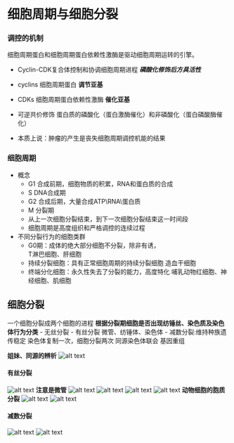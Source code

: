 # 细胞周期与细胞分裂
### 调控的机制
细胞周期蛋白和细胞周期蛋白依赖性激酶是驱动细胞周期运转的引擎。
- Cyclin-CDK复合体控制和协调细胞周期进程
    ***磷酸化修饰后方具活性***
- cyclins
    细胞周期蛋白
        **调节亚基**
- CDKs
    细胞周期蛋白依赖性激酶
        **催化亚基**

- 可逆共价修饰
    蛋白质的磷酸化（蛋白激酶催化）和非磷酸化（蛋白磷酸酶催化）
- 本质上说：肿瘤的产生是丧失细胞周期调控机能的结果

### 细胞周期
- 概念
    - G1
        合成前期，细胞物质的积累，RNA和蛋白质的合成
    - S
        DNA合成期
    - G2
        合成后期，大量合成ATP\RNA\蛋白质
    - M
        分裂期
    - 从上一次细胞分裂结束，到下一次细胞分裂结束这一时间段
    - 细胞周期是高度组织和严格调控的连续过程
- 不同分裂行为的细胞类群
    - G0期：成体的绝大部分细胞不分裂，除非有诱，    
        T淋巴细胞、肝细胞
    - 持续分裂细胞：具有正常细胞周期的持续分裂细胞
        造血干细胞
    - 终端分化细胞：永久性失去了分裂的能力，高度特化
        哺乳动物红细胞、神经细胞、肌细胞
## 细胞分裂
一个细胞分裂成两个细胞的进程
**根据分裂期细胞是否出现纺锤丝、染色质及染色体行为分类**
    - 无丝分裂
    - 有丝分裂
    微管、纺锤体、染色体
    - 减数分裂:维持种族遗传稳定
        染色体复制一次，细胞分裂两次
        同源染色体联会
        基因重组

**姐妹、同源的辨析**
![alt text](image-10.png)

#### 有丝分裂
![alt text](image-2.png)
**注意是微管**
![alt text](image-3.png)
![alt text](image-4.png)
![alt text](image-5.png)
![alt text](image-6.png)
**动物细胞的胞质分裂**
![alt text](image-7.png)
![alt text](image-1.png)

#### 减数分裂
![alt text](image-8.png)
![alt text](image-9.png)